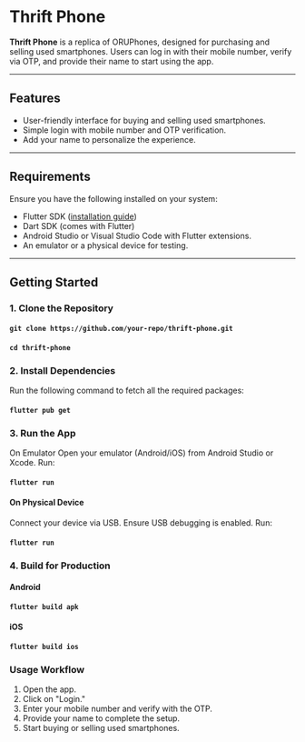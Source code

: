 # Thrift Phone

**Thrift Phone** is a replica of ORUPhones, designed for purchasing and selling used smartphones. Users can log in with their mobile number, verify via OTP, and provide their name to start using the app.

---

## Features
- User-friendly interface for buying and selling used smartphones.
- Simple login with mobile number and OTP verification.
- Add your name to personalize the experience.

---

## Requirements
Ensure you have the following installed on your system:
- Flutter SDK ([installation guide](https://flutter.dev/docs/get-started/install))
- Dart SDK (comes with Flutter)
- Android Studio or Visual Studio Code with Flutter extensions.
- An emulator or a physical device for testing.

---

## Getting Started

### 1. Clone the Repository

#### `git clone https://github.com/your-repo/thrift-phone.git`
####  `cd thrift-phone`


### 2. Install Dependencies
Run the following command to fetch all the required packages:

#### `flutter pub get`

### 3. Run the App
On Emulator
Open your emulator (Android/iOS) from Android Studio or Xcode.
Run:

#### `flutter run`

#### On Physical Device
Connect your device via USB.
Ensure USB debugging is enabled.
Run:

#### `flutter run`


### 4. Build for Production

#### Android

#### `flutter build apk`

#### iOS

#### `flutter build ios`

### Usage Workflow

1. Open the app.
2. Click on "Login."
3. Enter your mobile number and verify with the OTP.
4. Provide your name to complete the setup.
5. Start buying or selling used smartphones.






